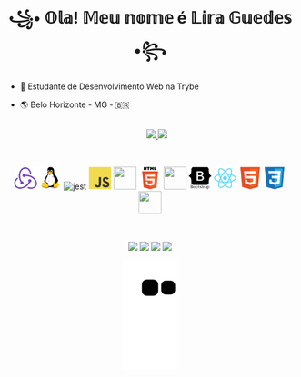 
<div align="center">
  <h1> ꧁• 𝕆𝕝𝕒! 𝕄𝕖𝕦 𝕟𝕠𝕞𝕖 é 𝕃𝕚𝕣𝕒 𝔾𝕦𝕖𝕕𝕖𝕤 •꧂ </h1>
<!--   <h1> ꧁• 𝒪𝓁𝒶! 👋 ℳ𝑒𝓊 𝓃𝑜𝓂𝑒 é ℒ𝒾𝓇𝒶 𝒢𝓊𝑒𝒹𝑒𝓈 •꧂</h1>
  <h1> ꧁• 𝓞𝓵𝓪! 👋 𝓜𝓮𝓾 𝓷𝓸𝓶𝓮 é 𝓛𝓲𝓻𝓪 𝓖𝓾𝓮𝓭𝓮𝓼 •꧂</h1> -->
</div>

- 🔭  Estudante de Desenvolvimento Web na Trybe
- 🌎  Belo Horizonte - MG - 🇧🇷


  ##

  <div align="center">
  <a href="https://github.com/Lira-guedes">
    <img height="150em" src="https://github-readme-stats.vercel.app/api?username=Lira-guedes&count_private=true&include_all_commits=true&show_icons=true&theme=dracula&hide_border=false&show_owner=true"/>
    <img height="150em" src="https://github-readme-stats.vercel.app/api/top-langs/?username=Lira-guedes&theme=dracula&hide_border=false&&layout=compact"/>
  </a>
</div>

 ##
  
<div align="center" ><br>
  <img  src="https://raw.githubusercontent.com/devicons/devicon/master/icons/redux/redux-original.svg" alt="redux" width="40" height="40"/>
  <img  src="https://raw.githubusercontent.com/devicons/devicon/master/icons/linux/linux-original.svg" alt="linux" width="40" height="40"/>
  <img  src="https://www.vectorlogo.zone/logos/jestjsio/jestjsio-icon.svg" alt="jest" width="40" height="40"/>
  <img  src="https://raw.githubusercontent.com/devicons/devicon/master/icons/javascript/javascript-original.svg" alt="javascript" width="40" height="40"/>
  <img height="40" width="40" src="https://www.vectorlogo.zone/logos/figma/figma-icon.svg">
  <img  src="https://raw.githubusercontent.com/devicons/devicon/master/icons/html5/html5-original-wordmark.svg" alt="html5" width="40" height="40"/>
  <img  height="40" width="40" src="https://cdn.jsdelivr.net/gh/devicons/devicon/icons/git/git-plain.svg">
  <img  src="https://raw.githubusercontent.com/devicons/devicon/master/icons/bootstrap/bootstrap-plain-wordmark.svg" alt="bootstrap" width="40" height="40"/>
  <img  alt="Rafa-React" height="40" width="40" src="https://raw.githubusercontent.com/devicons/devicon/master/icons/react/react-original.svg">
  <img  alt="Rafa-HTML" height="40" width="40" src="https://raw.githubusercontent.com/devicons/devicon/master/icons/html5/html5-original.svg">
  <img  alt="Rafa-CSS"  height="40" width="40" src="https://raw.githubusercontent.com/devicons/devicon/master/icons/css3/css3-original.svg">
  <img  height="40" width="40" src="https://testing-library.com/img/octopus-128x128.png">
</div>

##

 <div align="center" ><br>
    <a href="https://www.instagram.com/lira_guedes/" target="_blank">
      <img src="https://img.shields.io/badge/-Instagram-%23E4405F?style=for-the-badge&logo=instagram&logoColor=white" target="_blank"></a>
 <a href="" target="_blank">
   <img src="https://img.shields.io/badge/Discord-7289DA?style=for-the-badge&logo=discord&logoColor=white" target="_blank"></a> 
  <a href = "">
    <img src="https://img.shields.io/badge/-Gmail-%23333?style=for-the-badge&logo=gmail&logoColor=white" target="_blank"></a>
  <a href="https://www.linkedin.com/in/lira-raj%C3%A3o-guedes-146122196/" target="_blank">
    <img src="https://img.shields.io/badge/-LinkedIn-%230077B5?style=for-the-badge&logo=linkedin&logoColor=white" target="_blank"></a> 

   ![Snake animation](https://github.com/lzfelippe/lzfelippe/blob/output/github-contribution-grid-snake.svg) 
   <!---Snake--->

 </div>

